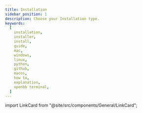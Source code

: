 ```yaml
---
title: Installation
sidebar_position: 1
description: Choose your Installation type.
keywords:
  [
    installation,
    installer,
    install,
    guide,
    mac,
    windows,
    linux,
    python,
    github,
    macos,
    how to,
    explanation,
    openbb terminal,
  ]
---
```


import LinkCard from "@site/src/components/General/LinkCard";

<LinkCard
	title="Windows"
	description="Install the OpenBB Terminal via Windows (10 or greater)"
    url="/terminal/installation/windows"
    platform = "windows"
/>
<LinkCard
	title="MacOS"
	description="Install the OpenBB Terminal on MacOS (Big Sur or later)."
    url="/terminal/installation/macos"
    platform = "macos"
/>
<LinkCard
	title="Source"
	description="Install the OpenBB Terminal via source code"
    url="/terminal/installation/source"
    platform = "source"
/>
<LinkCard
	title="PyPI"
	description="Install the OpenBB Terminal via Pip"
    url="/terminal/installation/pypi"
    platform = "pypi"
/>
<LinkCard
	title="Docker"
	description="Installing the OpenBB Terminal via Docker"
    url="/terminal/installation/docker"
    platform = "docker"
/>
